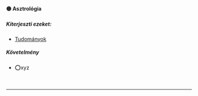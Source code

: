 #### 🟡 Asztrológia

##### Kiterjeszti ezeket:
- [Tudományok](../kepzettsegek/tudomanyok.md)

##### Követelmény
- ⭕xyz

<br />

---
